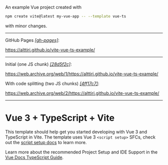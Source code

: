 An example Vue project created with
```bash
npm create vite@latest my-vue-app -- --template vue-ts
```
with minor changes.

---

GitHub Pages _[[gh-pages]](https://github.com/AlttiRi/vite-vue-ts-example/tree/gh-pages)_:

https://alttiri.github.io/vite-vue-ts-example/ 

---

Initial (one JS chunk) _[[28d5f2c]](https://github.com/AlttiRi/vite-vue-ts-example/commit/28d5f2c2b28c81126cb17145241b402e996a5289)_:

https://web.archive.org/web/1/https://alttiri.github.io/vite-vue-ts-example/

With code splitting (two JS chunks) _[[4ff17c7]](https://github.com/AlttiRi/vite-vue-ts-example/commit/4ff17c7ba054126b9c6b30993be8428ba1c6c14f)_:

https://web.archive.org/web/2/https://alttiri.github.io/vite-vue-ts-example/


---

# Vue 3 + TypeScript + Vite

This template should help get you started developing with Vue 3 and TypeScript in Vite. The template uses Vue 3 `<script setup>` SFCs, check out the [script setup docs](https://v3.vuejs.org/api/sfc-script-setup.html#sfc-script-setup) to learn more.

Learn more about the recommended Project Setup and IDE Support in the [Vue Docs TypeScript Guide](https://vuejs.org/guide/typescript/overview.html#project-setup).
